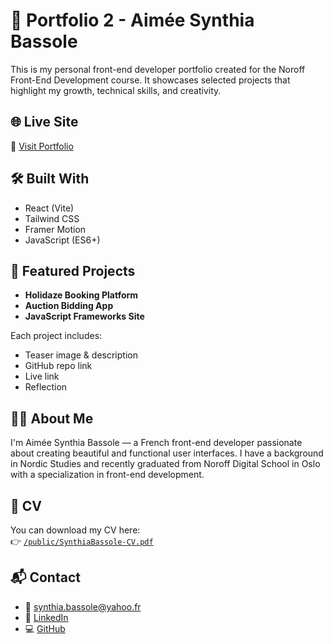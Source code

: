 # 💼 Portfolio 2 - Aimée Synthia Bassole

This is my personal front-end developer portfolio created for the Noroff Front-End Development course. It showcases selected projects that highlight my growth, technical skills, and creativity.

## 🌐 Live Site

🔗 [Visit Portfolio](https://portfolio-aimeesynthia.netlify.app/)


## 🛠️ Built With

- React (Vite)
- Tailwind CSS
- Framer Motion
- JavaScript (ES6+)


## 📸 Featured Projects

- **Holidaze Booking Platform**
- **Auction Bidding App**
- **JavaScript Frameworks Site**

Each project includes:
- Teaser image & description
- GitHub repo link
- Live link
- Reflection

## 🧑‍💻 About Me

I'm Aimée Synthia Bassole — a French front-end developer passionate about creating beautiful and functional user interfaces. I have a background in Nordic Studies and recently graduated from Noroff Digital School in Oslo with a specialization in front-end development.

## 📄 CV

You can download my CV here:  
👉 [`/public/SynthiaBassole-CV.pdf`](./public/SynthiaBassole-CV.pdf)

## 📬 Contact

- 📧 synthia.bassole@yahoo.fr  
- 💼 [LinkedIn](https://www.linkedin.com/in/synthia-b-2b3334252/)  
- 💻 [GitHub](https://github.com/synthiab1997)


